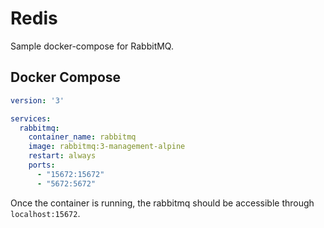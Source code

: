 # Redis

Sample docker-compose for RabbitMQ.

## Docker Compose

```yaml
version: '3'

services:
  rabbitmq:
    container_name: rabbitmq
    image: rabbitmq:3-management-alpine
    restart: always
    ports:
      - "15672:15672"
      - "5672:5672"

```

Once the container is running, the rabbitmq should be accessible through `localhost:15672`.
